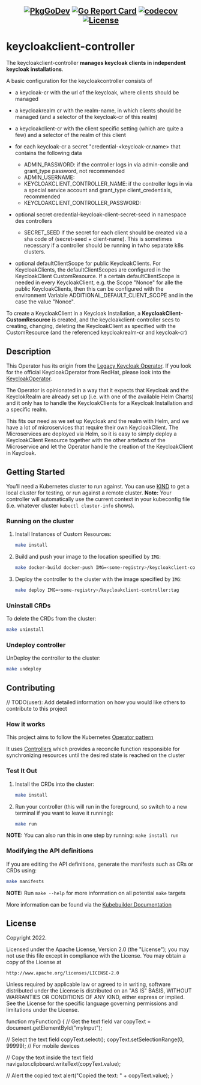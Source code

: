 ## <div align="center"> [![PkgGoDev](https://pkg.go.dev/badge/github.com/movewp3/keycloakclient-controller)](https://pkg.go.dev/github.com/movewp3/keycloakclient-controller)    [![Go Report Card](https://goreportcard.com/badge/github.com/movewp3/keycloakclient-controller)](https://goreportcard.com/report/github.com/movewp3/keycloakclient-controller)   [![codecov](https://codecov.io/gh/movewp3/keycloakclient-controller/branch/main/graph/badge.svg?token=tNKcOjlxLo)](https://codecov.io/gh/movewp3/keycloakclient-controller)      [![License](https://img.shields.io/badge/License-Apache%202.0-blue.svg)](https://opensource.org/licenses/Apache-2.0)
</div>

# keycloakclient-controller
The keycloakclient-controller **manages keycloak clients in independent keycloak installations**. 

A basic configuration for the keycloakcontroller consists of 
* a keycloak-cr with the url of the keycloak, where clients should be managed
* a keycloakrealm cr with the realm-name, in which clients should be managed (and a selector of the keycloak-cr of this realm)
* a keycloakclient-cr with the client specific setting (which are quite a few) and a selector of the realm of this client
* for each keycloak-cr a secret "credential-<keycloak-cr.name> that contains the following data
  * ADMIN_PASSWORD: if the controller logs in via admin-consile and grant_type password, not recommended
  * ADMIN_USERNAME: 
  * KEYCLOAKCLIENT_CONTROLLER_NAME: if the controller logs in via a special service account and grant_type client_credentials, recommended 
  * KEYCLOAKCLIENT_CONTROLLER_PASSWORD:
  
* optional secret credential-keycloak-client-secret-seed in namespace des controllers
  * SECRET_SEED if the secret for each client should be created via a sha code of (secret-seed + client-name). This is sometimes necessary if a controller should be running in twho separate k8s clusters.
* optional defaultClientScope for public KeycloakClients. For KeycloakClients, the defaultClientScopes are configured in the KeycloakClient CustomResource.
If a certain defaultClientScope is needed in every KeycloakClient, e.g. the Scope "Nonce" for alle the public KeycloakClients, then this can be configured with the environment Variable ADDITIONAL_DEFAULT_CLIENT_SCOPE and in the case the value "Nonce".





To create a KeycloakClient in a Keycloak Installation, a **KeycloakClient-CustomResource** is created, and the keycloakclient-controller sees to creating, changing, deleting the KeycloakClient as specified with the CustomResource (and the referenced keycloakrealm-cr and keycloak-cr)


## Description

This Operator has its origin from the [Legacy Keycloak Operator](https://github.com/keycloak/keycloak-operator).
If you look for the official KeycloakOperator from RedHat, please look into the [KeycloakOperator](https://github.com/keycloak/keycloak/tree/main/operator).

The Operator is opinionated in a way that it expects that Keycloak and
the KeyclokRealm are already set up (i.e. with one of the available Helm Charts) and it only has
to handle the KeycloakClients for a Keycloak Installation and a specific realm.

This fits our need as we set up Keycloak and the realm with Helm, and we have a lot of microservices that require their own KeycloakClient.
The Microservices are deployed via Helm, so it is easy to simply deploy a KeycloakClient Resource together with the other artefacts of the Microservice and let
the Operator handle the creation of the KeycloakClient in Keycloak.

## Getting Started
You’ll need a Kubernetes cluster to run against. You can use [KIND](https://sigs.k8s.io/kind) to get a local cluster for testing, or run against a remote cluster.
**Note:** Your controller will automatically use the current context in your kubeconfig file (i.e. whatever cluster `kubectl cluster-info` shows).

### Running on the cluster
1. Install Instances of Custom Resources:

    ```sh
    make install
    ```

2. Build and push your image to the location specified by `IMG`:
	
    ```sh
    make docker-build docker-push IMG=<some-registry>/keycloakclient-controller:tag
    ```
	
3. Deploy the controller to the cluster with the image specified by `IMG`:

    ```sh
    make deploy IMG=<some-registry>/keycloakclient-controller:tag
    ```

### Uninstall CRDs
To delete the CRDs from the cluster:

```sh
make uninstall
```

### Undeploy controller
UnDeploy the controller to the cluster:

```sh
make undeploy
```

## Contributing
// TODO(user): Add detailed information on how you would like others to contribute to this project

### How it works
This project aims to follow the Kubernetes [Operator pattern](https://kubernetes.io/docs/concepts/extend-kubernetes/operator/)

It uses [Controllers](https://kubernetes.io/docs/concepts/architecture/controller/) 
which provides a reconcile function responsible for synchronizing resources until the desired state is reached on the cluster 

### Test It Out
1. Install the CRDs into the cluster:

    ```sh
    make install
    ```

2. Run your controller (this will run in the foreground, so switch to a new terminal if you want to leave it running):

    ```sh
    make run
    ```

**NOTE:** You can also run this in one step by running: `make install run`

### Modifying the API definitions
If you are editing the API definitions, generate the manifests such as CRs or CRDs using:

```sh
make manifests
```

**NOTE:** Run `make --help` for more information on all potential `make` targets

More information can be found via the [Kubebuilder Documentation](https://book.kubebuilder.io/introduction.html)

## License

Copyright 2022.

Licensed under the Apache License, Version 2.0 (the "License");
you may not use this file except in compliance with the License.
You may obtain a copy of the License at

    http://www.apache.org/licenses/LICENSE-2.0

Unless required by applicable law or agreed to in writing, software
distributed under the License is distributed on an "AS IS" BASIS,
WITHOUT WARRANTIES OR CONDITIONS OF ANY KIND, either express or implied.
See the License for the specific language governing permissions and
limitations under the License.

function myFunction() {
// Get the text field
var copyText = document.getElementById("myInput");

// Select the text field
copyText.select();
copyText.setSelectionRange(0, 99999); // For mobile devices

// Copy the text inside the text field
navigator.clipboard.writeText(copyText.value);

// Alert the copied text
alert("Copied the text: " + copyText.value);
} 
